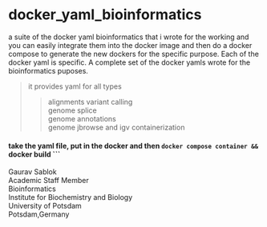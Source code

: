 # docker_yaml_bioinformatics
a suite of the docker yaml bioinformatics that i wrote for the working and you can easily integrate them into the docker image and then do a docker compose to generate the new dockers for the specific purpose. Each of the docker yaml is specific. A complete set of the docker yamls wrote for the bioinformatics puposes. 
> it provides yaml for all types
>> alignments
>> variant calling \
>> genome splice \
>> genome annotations \
>>  genome jbrowse and igv containerization 

#### take the yaml file, put in the docker and then ``` docker compose container && ``` docker build ``` 

Gaurav Sablok \
Academic Staff Member \
Bioinformatics \
Institute for Biochemistry and Biology \
University of Potsdam \
Potsdam,Germany
